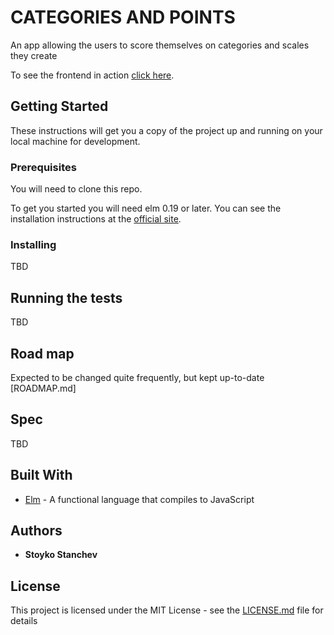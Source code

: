 # CATEGORIES AND POINTS

An app allowing the users to score themselves on categories and scales they create

To see the frontend in action [click here](https://stoykostanchev.github.io/catsnpoints/frontend/).

## Getting Started

These instructions will get you a copy of the project up and running on your local machine for development.

### Prerequisites

You will need to clone this repo.

To get you started you will need elm 0.19 or later. You can see the installation instructions at the [official site](https://guide.elm-lang.org/install/elm.html).

### Installing

TBD 

## Running the tests

TBD

## Road map

Expected to be changed quite frequently, but kept up-to-date [ROADMAP.md]

## Spec

TBD

## Built With

* [Elm](https://guide.elm-lang.org) - A functional language that compiles to JavaScript

## Authors

* **Stoyko Stanchev**

## License

This project is licensed under the MIT License - see the [LICENSE.md](LICENSE.md) file for details
